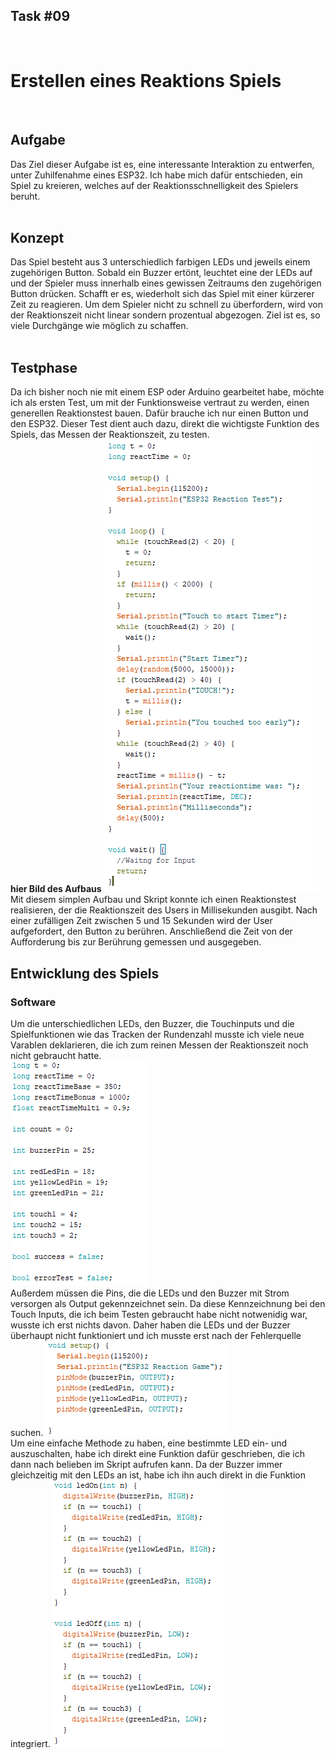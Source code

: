 ## Task #09
<br>
<h1>Erstellen eines <b>Reaktions Spiels</b></h1><br>
<h2>Aufgabe</h2>
Das Ziel dieser Aufgabe ist es, eine interessante Interaktion zu entwerfen, unter Zuhilfenahme eines ESP32. Ich habe mich dafür entschieden, ein Spiel zu kreieren, welches auf der Reaktionsschnelligkeit des Spielers beruht.<br>
<br>
<h2>Konzept</h2>
Das Spiel besteht aus 3 unterschiedlich farbigen LEDs und jeweils einem zugehörigen Button. Sobald ein Buzzer ertönt, leuchtet eine der LEDs auf und der Spieler muss innerhalb eines gewissen Zeitraums den zugehörigen Button drücken. Schafft er es, wiederholt sich das Spiel mit einer kürzerer Zeit zu reagieren. Um dem Spieler nicht zu schnell zu überfordern, wird von der Reaktionszeit nicht linear sondern prozentual abgezogen. Ziel ist es, so viele Durchgänge wie möglich zu schaffen.<br>
<br>
<h2>Testphase</h2>
Da ich bisher noch nie mit einem ESP oder Arduino gearbeitet habe, möchte ich als ersten Test, um mit der Funktionsweise vertraut zu werden, einen generellen Reaktionstest bauen. Dafür brauche ich nur einen Button und den ESP32. Dieser Test dient auch dazu, direkt die wichtigste Funktion des Spiels, das Messen der Reaktionszeit, zu testen.<br>
<b>hier Bild des Aufbaus</b>
<img src="img/ReactionTestCode.PNG" class="img-responsive" alt=""><br>
Mit diesem simplen Aufbau und Skript konnte ich einen Reaktionstest realisieren, der die Reaktionszeit des Users in Millisekunden ausgibt. Nach einer zufälligen Zeit zwischen 5 und 15 Sekunden wird der User aufgefordert, den Button zu berühren. Anschließend die Zeit von der Aufforderung bis zur Berührung gemessen und ausgegeben.<br>
<h2>Entwicklung des Spiels</h2>
<h3>Software</h3>
Um die unterschiedlichen LEDs, den Buzzer, die Touchinputs und die Spielfunktionen wie das Tracken der Rundenzahl musste ich viele neue Varablen deklarieren, die ich zum reinen Messen der Reaktionszeit noch nicht gebraucht hatte.<br>
<img src="img/Variables.PNG" class="img-responsive" alt=""><br>
Außerdem müssen die Pins, die die LEDs und den Buzzer mit Strom versorgen als Output gekennzeichnet sein. Da diese Kennzeichnung bei den Touch Inputs, die ich beim Testen gebraucht habe nicht notwenidig war, wusste ich erst nichts davon. Daher haben die LEDs und der Buzzer überhaupt nicht funktioniert und ich musste erst nach der Fehlerquelle suchen.
<img src="img/Setup.PNG" class="img-responsive" alt=""><br>
Um eine einfache Methode zu haben, eine bestimmte LED ein- und auszuschalten, habe ich direkt eine Funktion dafür geschrieben, die ich dann nach belieben im Skript aufrufen kann. Da der Buzzer immer gleichzeitig mit den LEDs an ist, habe ich ihn auch direkt in die Funktion integriert.
<img src="img/LedOnOff.PNG" class="img-responsive" alt=""><br>

